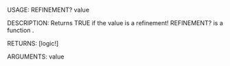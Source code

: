 USAGE:
     REFINEMENT? value 

DESCRIPTION:
     Returns TRUE if the value is a refinement!
     REFINEMENT? is a function .

RETURNS: [logic!]

ARGUMENTS:
    value
